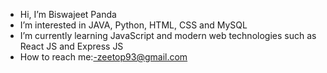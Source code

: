 - Hi, I’m Biswajeet Panda
- I’m interested in JAVA, Python, HTML, CSS and MySQL
- I’m currently learning JavaScript and modern web technologies such as React JS and Express JS
- How to reach me:-zeetop93@gmail.com

<!---
zeetpanda24/zeetpanda24 is a ✨ special ✨ repository because its `README.md` (this file) appears on your GitHub profile.
You can click the Preview link to take a look at your changes.
--->
